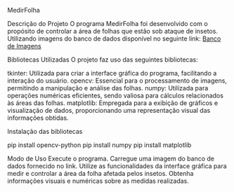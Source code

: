 MedirFolha

Descrição do Projeto
O programa MedirFolha foi desenvolvido com o propósito de controlar a área de folhas que estão sob ataque de insetos. Utilizando imagens do banco de dados disponível no seguinte link: [Banco de Imagens](https://drive.google.com/drive/folders/1T0pdlIaeeTv2R09qbXxteTAP79igSJMn)

Bibliotecas Utilizadas
O projeto faz uso das seguintes bibliotecas:

tkinter: Utilizada para criar a interface gráfica do programa, facilitando a interação do usuário.
opencv: Essencial para o processamento de imagens, permitindo a manipulação e análise das folhas.
numpy: Utilizada para operações numéricas eficientes, sendo valiosa para cálculos relacionados às áreas das folhas.
matplotlib: Empregada para a exibição de gráficos e visualização de dados, proporcionando uma representação visual das informações obtidas.

Instalação das bibliotecas

pip install opencv-python
pip install numpy
pip install matplotlib

Modo de Uso
Execute o programa.
Carregue uma imagem do banco de dados fornecido no link.
Utilize as funcionalidades da interface gráfica para medir e controlar a área da folha afetada pelos insetos.
Obtenha informações visuais e numéricas sobre as medidas realizadas.
